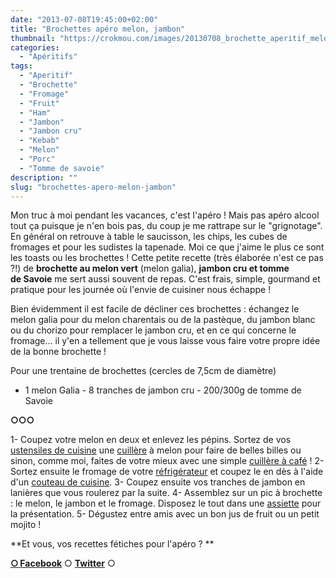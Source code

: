 ```yaml
---
date: "2013-07-08T19:45:00+02:00"
title: "Brochettes apéro melon, jambon"
thumbnail: "https://crokmou.com/images/20130708_brochette_aperitif_melon_vert_jambon_sec_fromage_tomme_savoie_0025.jpg"
categories:
  - "Apéritifs"
tags:
  - "Aperitif"
  - "Brochette"
  - "Fromage"
  - "Fruit"
  - "Ham"
  - "Jambon"
  - "Jambon cru"
  - "Kebab"
  - "Melon"
  - "Porc"
  - "Tomme de savoie"
description: ""
slug: "brochettes-apero-melon-jambon"
---
```


Mon truc à moi pendant les vacances, c'est l'apéro ! Mais pas apéro alcool tout ça puisque je n'en bois pas, du coup je me rattrape sur le "grignotage". En général on retrouve à table le saucisson, les chips, les cubes de fromages et pour les sudistes la tapenade. Moi ce que j'aime le plus ce sont les toasts ou les brochettes ! Cette petite recette (très élaborée n'est ce pas ?!) de **brochette au melon vert** (melon galia), **jambon cru et tomme de Savoie** me sert aussi souvent de repas. C'est frais, simple, gourmand et pratique pour les journée où l'envie de cuisiner nous échappe !

Bien évidemment il est facile de décliner ces brochettes : échangez le melon galia pour du melon charentais ou de la pastèque, du jambon blanc ou du chorizo pour remplacer le jambon cru, et en ce qui concerne le fromage... il y'en a tellement que je vous laisse vous faire votre propre idée de la bonne brochette !

Pour une trentaine de brochettes (cercles de 7,5cm de diamètre)

- 1 melon Galia - 8 tranches de jambon cru - 200/300g de tomme de Savoie

**○○○**

1- Coupez votre melon en deux et enlevez les pépins. Sortez de vos [ustensiles de cuisine](http://www.rueducommerce.fr/m/pl/malid:43774567) une [cuillère](http://www.rueducommerce.fr/m/pl/malid:43774626) à melon pour faire de belles billes ou sinon, comme moi, faites de votre mieux avec une simple [cuillère à café](http://www.rueducommerce.fr/index/cuillere%20a%20cafe) ! 2- Sortez ensuite le fromage de votre [réfrigérateur](http://www.rueducommerce.fr/m/pl/malid:9633584) et coupez le en dès à l'aide d'un [couteau de cuisine](http://www.rueducommerce.fr/m/pl/malid:12468606). 3- Coupez ensuite vos tranches de jambon en lanières que vous roulerez par la suite. 4- Assemblez sur un pic à brochette : le melon, le jambon et le fromage. Disposez le tout dans une [assiette](http://www.rueducommerce.fr/m/pl/malid:4769879) pour la présentation. 5- Dégustez entre amis avec un bon jus de fruit ou un petit mojito !

**Et vous, vos recettes fétiches pour l'apéro ? **

[**○<span style="font-size: xx-small; margin: 0px; outline: 0px; padding: 0px;"><span style="font-family: Arial, Helvetica, sans-serif; margin: 0px; outline: 0px; padding: 0px;"> </span></span>Facebook**](https://www.facebook.com/pages/CroKMou/148093255259077) ○ [**Twitter**](https://twitter.com/Crokmou) ○

 